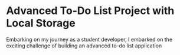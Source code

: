 # Advanced To-Do List Project with Local Storage
 Embarking on my journey as a student developer, I embarked on the exciting challenge of building an advanced to-do list application
